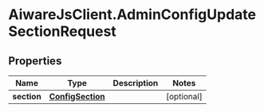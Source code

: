 # AiwareJsClient.AdminConfigUpdateSectionRequest

## Properties

Name | Type | Description | Notes
------------ | ------------- | ------------- | -------------
**section** | [**ConfigSection**](ConfigSection.md) |  | [optional] 


